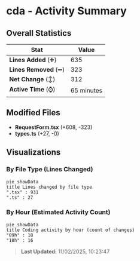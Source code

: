 # cda - Activity Summary 

## Overall Statistics

| Stat                   | Value                                                             |
| ---------------------- | ----------------------------------------------------------------- |
| **Lines Added** (➕)   | 635                                          |
| **Lines Removed** (➖) | 323                                        |
| **Net Change** (↕)    | 312                |
| **Active Time** (⌚)   | 65 minutes |


## Modified Files
- **RequestForm.tsx** (+608, -323)
- **types.ts** (+27, -0)

## Visualizations

### By File Type (Lines Changed)

```mermaid
pie showData
title Lines changed by file type
".tsx" : 931
".ts" : 27
```

### By Hour (Estimated Activity Count)

```mermaid
pie showData
title Coding activity by hour (count of changes)
"09h" : 18
"10h" : 16
```


> **Last Updated:** 11/02/2025, 10:23:47
